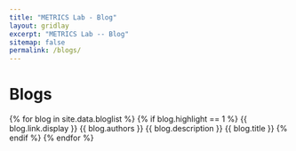 ```yaml
---
title: "METRICS Lab - Blog"
layout: gridlay
excerpt: "METRICS Lab -- Blog"
sitemap: false
permalink: /blogs/
---
```

# Blogs

{% for blog in site.data.bloglist %}
  {% if blog.highlight == 1 %}
    {{ blog.link.display }}
    {{ blog.authors }}
    {{ blog.description }}
    {{ blog.title }}
  {% endif %} 
{% endfor %}
